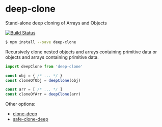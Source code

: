 # deep-clone
Stand-alone deep cloning of Arrays and Objects

[![Build Status](https://travis-ci.org/thebearingedge/deep-clone.svg?branch=master)](https://travis-ci.org/thebearingedge/deep-clone)

```bash
$ npm install --save deep-clone
```

Recursively clone nested objects and arrays containing primitive data or objects and arrays containing primitive data.

```javascript
import deepClone from 'deep-clone'

const obj = { /* ... */ }
const cloneOfObj = deepClone(obj)

const arr = [ /* ... */ ]
const cloneOfArr = deepClone(arr)
```

Other options:
- [clone-deep](https://github.com/jonschlinkert/clone-deep)
- [safe-clone-deep](https://github.com/tracker1/safe-clone-deep)